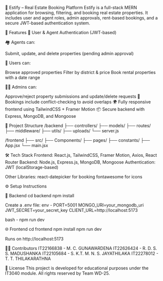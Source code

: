 🏡 Estify – Real Estate Booking Platform
Estify is a full-stack MERN application for browsing, filtering, and booking real estate properties. It includes user and agent roles, admin approvals, rent-based bookings, and a secure JWT-based authentication system.

🚀 Features
🔐 User & Agent Authentication (JWT-based)

🏘️ Agents can:

Submit, update, and delete properties (pending admin approval)

👥 Users can:

Browse approved properties
Filter by district & price
Book rental properties with a date range

🧑‍💼 Admins can:

Approve/reject property submissions and update/delete requests
📅 Bookings include conflict-checking to avoid overlaps
🌍 Fully responsive frontend using TailwindCSS + Framer Motion
📦 Secure backend with Express, MongoDB, and Mongoose

📂 Project Structure
/backend
  ├── controllers/
  ├── models/
  ├── routes/
  ├── middleware/
  ├── utils/
  ├── uploads/
  └── server.js

/frontend
  ├── src/
      ├── Components/
      ├── pages/
      ├── constants/
      ├── App.jsx
      └── main.jsx
      
🛠️ Tech Stack
Frontend: React.js, TailwindCSS, Framer Motion, Axios, React Router
Backend: Node.js, Express.js, MongoDB, Mongoose
Authentication: JWT (localStorage-based)

Other Libraries:
react-datepicker for booking
fontawesome for icons

⚙️ Setup Instructions

🔧 Backend
cd backend
npm install

Create a .env file:
env - 
PORT=5001
MONGO_URI=your_mongodb_uri
JWT_SECRET=your_secret_key
CLIENT_URL=http://localhost:5173

bash - 
npm run dev

🌐 Frontend
cd frontend
npm install
npm run dev

Runs on http://localhost:5173

👨‍💻 Contributors
IT22166838 - M. C. GUNAWARDENA
IT22626424 - R. D. S. S. MADUSHANKA
IT22105684 - S. K.T. M. N. S. JAYATHILAKA
IT22278012 - T. T. THILAKARATHNA

📄 License
This project is developed for educational purposes under the IT3040 module. All rights reserved by Team WD-25.
